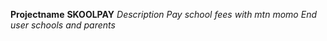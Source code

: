 **Projectname** __SKOOLPAY__
*Description* _Pay school fees with mtn momo_
*End user* _schools and parents_